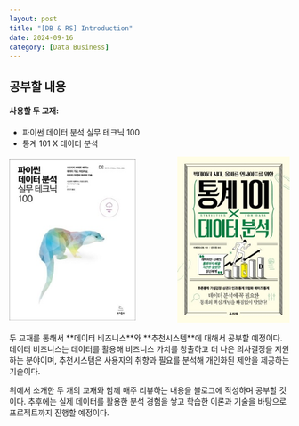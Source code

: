```yaml
---
layout: post
title: "[DB & RS] Introduction"
date: 2024-09-16
category: [Data Business]
---
```


## 공부할 내용

#### 사용할 두 교재:

- 파이썬 데이터 분석 실무 테크닉 100
- 통계 101 X 데이터 분석

<div style="display: flex; justify-content: space-between; align-items: center;">
    <img src="assets\images\240916\textbook.png" alt="textbook1" style="width: 45%;">
    <img src="/assets/images/240916/textbook2.png" alt="textbook2" style="width: 40%;">
</div>

<br/>
두 교재를 통해서 **데이터 비즈니스**와 **추천시스템**에 대해서 공부할 예정이다. 데이터 비즈니스는 데이터를 활용해 비즈니스 가치를 창출하고 더 나은 의사결정을 지원하는 분야이며, 추천시스템은 사용자의 취향과 필요를 분석해 개인화된 제안을 제공하는 기술이다.

위에서 소개한 두 개의 교재와 함께 매주 리뷰하는 내용을 블로그에 작성하며 공부할 것이다. 추후에는 실제 데이터를 활용한 분석 경험을 쌓고 학습한 이론과 기술을 바탕으로 프로젝트까지 진행할 예정이다.
